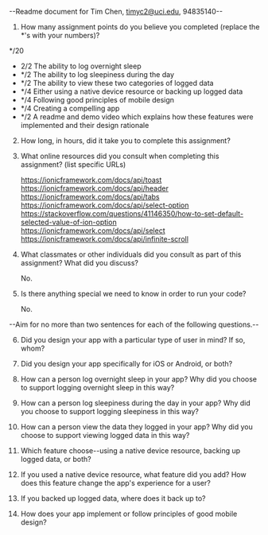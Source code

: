 --Readme document for Tim Chen, timyc2@uci.edu, 94835140--

1. How many assignment points do you believe you completed (replace the *'s with your numbers)?

*/20
- 2/2 The ability to log overnight sleep
- */2 The ability to log sleepiness during the day
- */2 The ability to view these two categories of logged data
- */4 Either using a native device resource or backing up logged data
- */4 Following good principles of mobile design
- */4 Creating a compelling app
- */2 A readme and demo video which explains how these features were implemented and their design rationale

2. How long, in hours, did it take you to complete this assignment?



3. What online resources did you consult when completing this assignment? (list specific URLs)
   
    https://ionicframework.com/docs/api/toast
    https://ionicframework.com/docs/api/header
    https://ionicframework.com/docs/api/tabs
    https://ionicframework.com/docs/api/select-option
    https://stackoverflow.com/questions/41146350/how-to-set-default-selected-value-of-ion-option
    https://ionicframework.com/docs/api/select
    https://ionicframework.com/docs/api/infinite-scroll

4. What classmates or other individuals did you consult as part of this assignment? What did you discuss?

    No.

5. Is there anything special we need to know in order to run your code?

    No.

--Aim for no more than two sentences for each of the following questions.--


6. Did you design your app with a particular type of user in mind? If so, whom?



7. Did you design your app specifically for iOS or Android, or both?



8. How can a person log overnight sleep in your app? Why did you choose to support logging overnight sleep in this way?



9. How can a person log sleepiness during the day in your app? Why did you choose to support logging sleepiness in this way?



10. How can a person view the data they logged in your app? Why did you choose to support viewing logged data in this way?



11. Which feature choose--using a native device resource, backing up logged data, or both?



12. If you used a native device resource, what feature did you add? How does this feature change the app's experience for a user?



13. If you backed up logged data, where does it back up to?


14. How does your app implement or follow principles of good mobile design?
